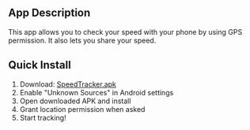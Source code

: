 ## App Description

This app allows you to check your speed with your phone by using GPS permission. It also lets you share your speed. 

## Quick Install
1. Download: [SpeedTracker.apk](https://github.com/builtby-jay/speedtracker-gps/releases/latest/download/SpeedTracker.apk)
2. Enable "Unknown Sources" in Android settings
3. Open downloaded APK and install
4. Grant location permission when asked
5. Start tracking!